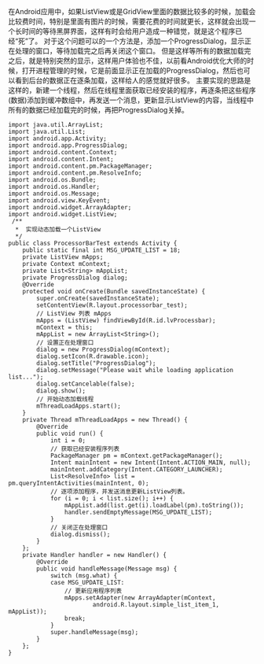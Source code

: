 在Android应用中，如果ListView或是GridView里面的数据比较多的时候，加载会比较费时间，特别是里面有图片的时候，需要花费的时间就更长，这样就会出现一个长时间的等待黑屏界面，这样有时会给用户造成一种错觉，就是这个程序已经“死”了。
对于这个问题可以的一个方法是，添加一个ProgressDialog，显示正在处理的窗口，等待加载完之后再关闭这个窗口。
但是这样等所有的数据加载完之后，就是特别突然的显示，这样用户体验也不佳，以前看Android优化大师的时候，打开进程管理的时候，它是前面显示正在加载的ProgressDialog，然后也可以看到后台的数据正在逐条加载，这样给人的感觉就好很多。
主要实现的思路是这样的，新建一个线程，然后在线程里面获取已经安装的程序，再逐条把这些程序(数据)添加到缓冲数组中，再发送一个消息，更新显示ListView的内容，当线程中所有的数据已经加载完的时候，再把ProgressDialog关掉。
```  
import java.util.ArrayList;
import java.util.List;
import android.app.Activity;
import android.app.ProgressDialog;
import android.content.Context;
import android.content.Intent;
import android.content.pm.PackageManager;
import android.content.pm.ResolveInfo;
import android.os.Bundle;
import android.os.Handler;
import android.os.Message;
import android.view.KeyEvent;
import android.widget.ArrayAdapter;
import android.widget.ListView;
 /**
  *  实现动态加载一个ListView
  */
public class ProcessorBarTest extends Activity {
	public static final int MSG_UPDATE_LIST = 18;
	private ListView mApps;
	private Context mContext;
	private List<String> mAppList;
	private ProgressDialog dialog;
	@Override
	protected void onCreate(Bundle savedInstanceState) {
		super.onCreate(savedInstanceState);
		setContentView(R.layout.processorbar_test);
		// ListView 列表 mApps
		mApps = (ListView) findViewById(R.id.lvProcessbar);
		mContext = this;
		mAppList = new ArrayList<String>();
		// 设置正在处理窗口
		dialog = new ProgressDialog(mContext);
		dialog.setIcon(R.drawable.icon);
		dialog.setTitle("ProgressDialog");
		dialog.setMessage("Please wait while loading application list...");
		dialog.setCancelable(false);
		dialog.show();
		// 开始动态加载线程
		mThreadLoadApps.start();
	}
	private Thread mThreadLoadApps = new Thread() {
		@Override
		public void run() {
			int i = 0;
			// 获取已经安装程序列表
			PackageManager pm = mContext.getPackageManager();
			Intent mainIntent = new Intent(Intent.ACTION_MAIN, null);
			mainIntent.addCategory(Intent.CATEGORY_LAUNCHER);
			List<ResolveInfo> list = pm.queryIntentActivities(mainIntent, 0);
			// 逐项添加程序，并发送消息更新ListView列表。
			for (i = 0; i < list.size(); i++) {
				mAppList.add(list.get(i).loadLabel(pm).toString());
				handler.sendEmptyMessage(MSG_UPDATE_LIST);
			}
			// 关闭正在处理窗口
			dialog.dismiss();
		}
	};
	private Handler handler = new Handler() {
		@Override
		public void handleMessage(Message msg) {
			switch (msg.what) {
			case MSG_UPDATE_LIST:
				// 更新应用程序列表
				mApps.setAdapter(new ArrayAdapter(mContext,
						android.R.layout.simple_list_item_1, mAppList));
				break;
			}
			super.handleMessage(msg);
		}
	};
}
```